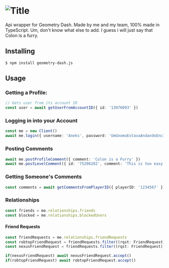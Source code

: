 # ![Title](https://cdn.discordapp.com/attachments/779044709930369144/865273776866197534/Geometry_Dash2Ejs.png)

Api wrapper for Geometry Dash. Made by me and my team, 100% made in TypeScript. Um, don't know what else to add. I guess i will just say that Colon is a furry.

## Installing

```
$ npm install geometry-dash.js
```


## Usage

### Getting a Profile:

```ts
// Gets user from its account ID
const user = await getUserFromAccountID({ id: '13976093' })
```

### Logging in into your Account

```ts
const me = new Client()
await me.login({ username: 'Aneks', password: 'UmGnomoEstavaAndandoEncimaDoAsfalto' })
```

### Posting Comments

```ts
await me.postProfileComment({ comment: 'Colon is a Furry' })
await me.postLevelComment({ id: '75206202', comment: 'This is too easy', percent: 100 })
```

### Getting Someone's Comments

```ts
const comments = await getCommentsFromPlayerID({ playerID: '1234567' }) // Add page: "page number" for specific page. Default is 0
```

### Relationships

```ts
const friends = me.relationships.friends
const blocked = me.relationships.blockedUsers
```

#### Friend Requests

```ts
const friendRequests = me.relationships.friendRequests
const robtopFriendRequest = friendRequests.filter((rqst: FriendRequest) => { return rqst.user.username == 'RobTop' })
const nexusFriendRequest = friendRequests.filter((rqst: FriendRequest) => { return rqst.user.username == 'Nexus' })

if(nexusFriendRequest) await nexusFriendRequest.accept()
if(robtopFriendRequest) await robtopFriendRequest.accept()
```